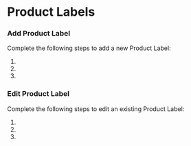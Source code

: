 # Product Labels

### Add Product Label

Complete the following steps to add a new Product Label:

1.

1.

1.

### Edit Product Label

Complete the following steps to edit an existing Product Label:

1.

1.

1.